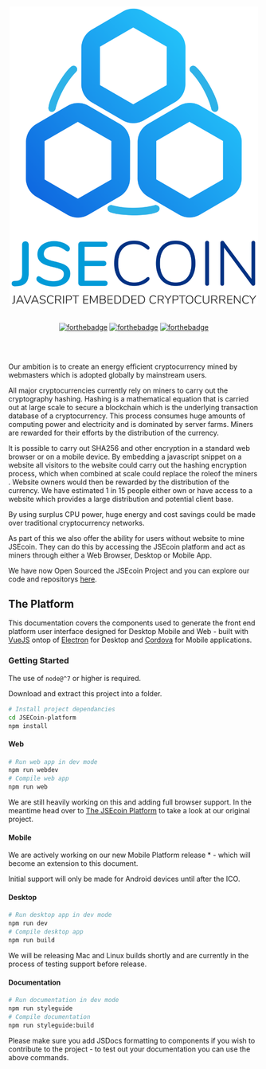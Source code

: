 <div align="center">
<br>
<img width="500" src="/docs/images/jseLogo_card.png" alt="JSECoin Ltd">
<br>
<br>
</div>
<div align="center">

[![forthebadge](http://forthebadge.com/images/badges/built-with-love.svg)](http://forthebadge.com) [![forthebadge](http://forthebadge.com/images/badges/uses-js.svg)](http://forthebadge.com) [![forthebadge](http://forthebadge.com/images/badges/makes-people-smile.svg)](http://forthebadge.com)
</div>
<br>
<br>



Our ambition is to create an energy efficient cryptocurrency mined by webmasters which is adopted globally by mainstream users.

All major cryptocurrencies currently rely on miners to carry out the cryptography hashing. Hashing is a mathematical equation that is carried out at large scale to secure a blockchain which is the underlying transaction database of a cryptocurrency. This process consumes huge amounts of computing power and electricity and is dominated by server farms. Miners are rewarded for their efforts by the distribution of the currency.

It is possible to carry out SHA256 and other encryption in a standard web browser or on a mobile device. By embedding a javascript snippet on a website all visitors to the website could carry out the hashing encryption process, which when combined at scale could​ ​replace​ ​the role​ ​of​ ​the​ ​miners​. Website owners would then be rewarded by the distribution of the currency. We have estimated 1 in 15 people either own or have access to a website which provides a large distribution and potential client base.

By using surplus CPU power, huge energy and cost savings could be made over traditional cryptocurrency networks.

As part of this we also offer the ability for users without website to mine JSEcoin. They can do this by accessing the JSEcoin platform and act as miners through either a Web Browser, Desktop or Mobile App. 

We have now Open Sourced the JSEcoin Project and you can explore our code and repositorys [here](https://github.com/jsecoin).


## The Platform

This documentation covers the components used to generate the front end platform user interface designed for Desktop Mobile and Web - built with [VueJS](https://vuejs.org/) ontop of [Electron](https://http://electron.atom.io) for Desktop and [Cordova](https://cordova.apache.org/) for Mobile applications.


### Getting Started

The use of `node@^7` or higher is required. 

Download and extract this project into a folder.

```bash
# Install project dependancies
cd JSECoin-platform
npm install
```

#### Web

```bash
# Run web app in dev mode
npm run webdev
# Compile web app
npm run web
```

We are still heavily working on this and adding full browser support.
In the meantime head over to [The JSEcoin Platform](https://platform.jsecoin.com) to take a look at our original project.

#### Mobile

We are actively working on our new Mobile Platform release 
\* - which will become an extension to this document.

Initial support will only be made for Android devices until after the ICO.

#### Desktop

```bash
# Run desktop app in dev mode
npm run dev
# Compile desktop app
npm run build
```

We will be releasing Mac and Linux builds shortly and are currently in the process of testing support before release.

#### Documentation

```bash
# Run documentation in dev mode
npm run styleguide
# Compile documentation
npm run styleguide:build
```

Please make sure you add JSDocs formatting to components if you wish to contribute to the project - to test out your documentation you can use the above commands.

